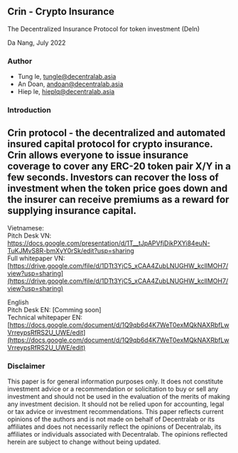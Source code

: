 ## Crin - Crypto Insurance

The Decentralized Insurance Protocol for token investment (DeIn)


Da Nang, July 2022
### Author
- Tung le, tungle@decentralab.asia
- An Doan, andoan@decentralab.asia
- Hiep le, hieplq@decentralab.asia

### Introduction

Crin protocol - the decentralized and automated insured capital protocol for crypto insurance. Crin allows everyone to issue insurance coverage to cover any ERC-20 token pair X/Y in a few seconds. Investors can recover the loss of investment when the token price goes down and the insurer can receive premiums as a reward for supplying insurance capital.
---
Vietnamese:
<br/>
Pitch Desk VN: https://docs.google.com/presentation/d/1T__tJpAPVfjDikPXYi84euN-TuKJMvS8R-bmXyY0rSk/edit?usp=sharing
<br/>
Full whitepaper VN: [https://drive.google.com/file/d/1DTt3YjC5_xCAA4ZubLNUGHW_kcllMOH7/view?usp=sharing](https://drive.google.com/file/d/1DTt3YjC5_xCAA4ZubLNUGHW_kcllMOH7/view?usp=sharing)

English
<br/>
Pitch Desk EN: [Comming soon]
<br/>
Technical whitepaper EN: [https://docs.google.com/document/d/1Q9qb6d4K7WeT0exMQkNAXRbfLwVrreypsRfRS2U_UWE/edit](https://docs.google.com/document/d/1Q9qb6d4K7WeT0exMQkNAXRbfLwVrreypsRfRS2U_UWE/edit)

### Disclaimer
This paper is for general information purposes only. It does not constitute investment advice or a recommendation or solicitation to buy or sell any investment and should not be used in the evaluation of the merits of making any investment decision. It should not be relied upon for accounting, legal or tax advice or investment recommendations. This paper reflects current opinions of the authors and is not made on behalf of Decentralab or its affiliates and does not necessarily reflect the opinions of Decentralab, its affiliates or individuals associated with Decentralab. The opinions reflected herein are subject to change without being updated.
